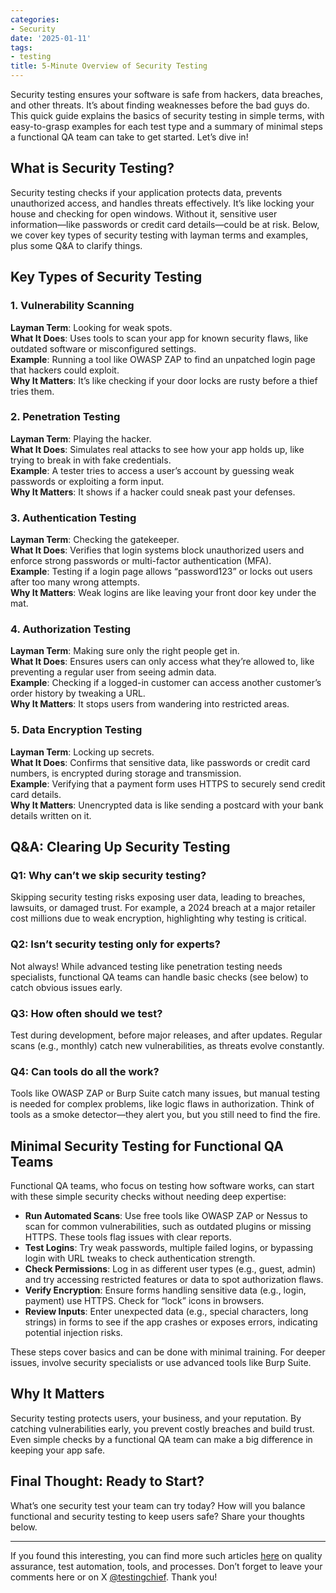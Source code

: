 ```yaml
---
categories:
- Security
date: '2025-01-11'
tags:
- testing
title: 5-Minute Overview of Security Testing
---
```


Security testing ensures your software is safe from hackers, data breaches, and other threats. It’s about finding weaknesses before the bad guys do. This quick guide explains the basics of security testing in simple terms, with easy-to-grasp examples for each test type and a summary of minimal steps a functional QA team can take to get started. Let’s dive in!

## What is Security Testing?

Security testing checks if your application protects data, prevents unauthorized access, and handles threats effectively. It’s like locking your house and checking for open windows. Without it, sensitive user information—like passwords or credit card details—could be at risk. Below, we cover key types of security testing with layman terms and examples, plus some Q&A to clarify things.

## Key Types of Security Testing

### 1. Vulnerability Scanning
**Layman Term**: Looking for weak spots.  
**What It Does**: Uses tools to scan your app for known security flaws, like outdated software or misconfigured settings.  
**Example**: Running a tool like OWASP ZAP to find an unpatched login page that hackers could exploit.  
**Why It Matters**: It’s like checking if your door locks are rusty before a thief tries them.

### 2. Penetration Testing
**Layman Term**: Playing the hacker.  
**What It Does**: Simulates real attacks to see how your app holds up, like trying to break in with fake credentials.  
**Example**: A tester tries to access a user’s account by guessing weak passwords or exploiting a form input.  
**Why It Matters**: It shows if a hacker could sneak past your defenses.

### 3. Authentication Testing
**Layman Term**: Checking the gatekeeper.  
**What It Does**: Verifies that login systems block unauthorized users and enforce strong passwords or multi-factor authentication (MFA).  
**Example**: Testing if a login page allows “password123” or locks out users after too many wrong attempts.  
**Why It Matters**: Weak logins are like leaving your front door key under the mat.

### 4. Authorization Testing
**Layman Term**: Making sure only the right people get in.  
**What It Does**: Ensures users can only access what they’re allowed to, like preventing a regular user from seeing admin data.  
**Example**: Checking if a logged-in customer can access another customer’s order history by tweaking a URL.  
**Why It Matters**: It stops users from wandering into restricted areas.

### 5. Data Encryption Testing
**Layman Term**: Locking up secrets.  
**What It Does**: Confirms that sensitive data, like passwords or credit card numbers, is encrypted during storage and transmission.  
**Example**: Verifying that a payment form uses HTTPS to securely send credit card details.  
**Why It Matters**: Unencrypted data is like sending a postcard with your bank details written on it.

## Q&A: Clearing Up Security Testing

### Q1: Why can’t we skip security testing?
Skipping security testing risks exposing user data, leading to breaches, lawsuits, or damaged trust. For example, a 2024 breach at a major retailer cost millions due to weak encryption, highlighting why testing is critical.

### Q2: Isn’t security testing only for experts?
Not always! While advanced testing like penetration testing needs specialists, functional QA teams can handle basic checks (see below) to catch obvious issues early.

### Q3: How often should we test?
Test during development, before major releases, and after updates. Regular scans (e.g., monthly) catch new vulnerabilities, as threats evolve constantly.

### Q4: Can tools do all the work?
Tools like OWASP ZAP or Burp Suite catch many issues, but manual testing is needed for complex problems, like logic flaws in authorization. Think of tools as a smoke detector—they alert you, but you still need to find the fire.

## Minimal Security Testing for Functional QA Teams

Functional QA teams, who focus on testing how software works, can start with these simple security checks without needing deep expertise:
- **Run Automated Scans**: Use free tools like OWASP ZAP or Nessus to scan for common vulnerabilities, such as outdated plugins or missing HTTPS. These tools flag issues with clear reports.
- **Test Logins**: Try weak passwords, multiple failed logins, or bypassing login with URL tweaks to check authentication strength.
- **Check Permissions**: Log in as different user types (e.g., guest, admin) and try accessing restricted features or data to spot authorization flaws.
- **Verify Encryption**: Ensure forms handling sensitive data (e.g., login, payment) use HTTPS. Check for “lock” icons in browsers.
- **Review Inputs**: Enter unexpected data (e.g., special characters, long strings) in forms to see if the app crashes or exposes errors, indicating potential injection risks.

These steps cover basics and can be done with minimal training. For deeper issues, involve security specialists or use advanced tools like Burp Suite.

## Why It Matters

Security testing protects users, your business, and your reputation. By catching vulnerabilities early, you prevent costly breaches and build trust. Even simple checks by a functional QA team can make a big difference in keeping your app safe.

## Final Thought: Ready to Start?

What’s one security test your team can try today? How will you balance functional and security testing to keep users safe? Share your thoughts below.

* * *

If you found this interesting, you can find more such articles [here](https://skthetester.github.io/) on quality assurance, test automation, tools, and processes. Don’t forget to leave your comments here or on X [@testingchief](https://x.com/testingchief). Thank you!